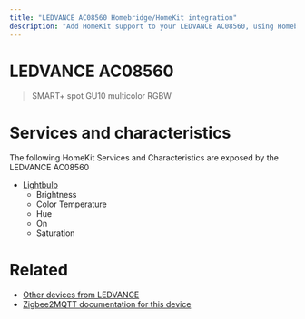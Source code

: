 ```yaml
---
title: "LEDVANCE AC08560 Homebridge/HomeKit integration"
description: "Add HomeKit support to your LEDVANCE AC08560, using Homebridge, Zigbee2MQTT and homebridge-z2m."
---
```

<!---
This file has been GENERATED using src/docgen/docgen.ts
DO NOT EDIT THIS FILE MANUALLY!
-->
# LEDVANCE AC08560
> SMART+ spot GU10 multicolor RGBW


# Services and characteristics
The following HomeKit Services and Characteristics are exposed by
the LEDVANCE AC08560

* [Lightbulb](../../light.md)
  * Brightness
  * Color Temperature
  * Hue
  * On
  * Saturation


# Related
* [Other devices from LEDVANCE](../index.md#ledvance)
* [Zigbee2MQTT documentation for this device](https://www.zigbee2mqtt.io/devices/AC08560.html)